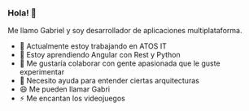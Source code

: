 ### Hola! 👋
Me llamo Gabriel y soy desarrollador de aplicaciones multiplataforma.

- 🔭 Actualmente estoy trabajando en ATOS IT
- 🌱 Estoy aprendiendo Angular con Rest y Python
- 👯 Me gustaría colaborar con gente apasionada que le guste experimentar
- 🤔 Necesito ayuda para entender ciertas arquitecturas
- 😄 Me pueden llamar Gabri
- ⚡ Me encantan los videojuegos

